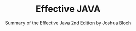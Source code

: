 ---
title: Effective JAVA
subtitle: Summary of the Effective Java 2nd Edition by Joshua Bloch
image: "../imgs/reBuy.webp"
link: https://github.com/HugoMatilla/Effective-JAVA-Summary
buttonTitle: VISIT SUMMARY
priority: 1
badges: [summary]
categories: [open, book]
---  